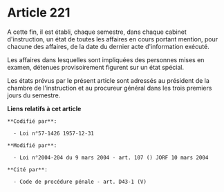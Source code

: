# Article 221

A cette fin, il est établi, chaque semestre, dans chaque cabinet d'instruction, un état de toutes les affaires en cours
portant mention, pour chacune des affaires, de la date du dernier acte d'information exécuté.

Les affaires dans lesquelles sont impliquées des personnes mises en examen, détenues provisoirement figurent sur un état
spécial.

Les états prévus par le présent article sont adressés au président de la chambre de l'instruction et au procureur général
dans les trois premiers jours du semestre.

**Liens relatifs à cet article**

	**Codifié par**:

	  - Loi n°57-1426 1957-12-31

	**Modifié par**:

	  - Loi n°2004-204 du 9 mars 2004 - art. 107 () JORF 10 mars 2004

	**Cité par**:

	  - Code de procédure pénale - art. D43-1 (V)
